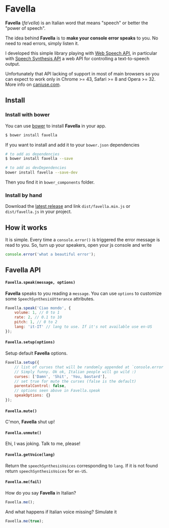 # Favella

**Favella** (*faˈvɛlla*) is an Italian word that means "speech" or better the "power of speech".

The idea behind **Favella** is to **make your console error speaks** to you.
No need to read errors, simply listen it.

I developed this simple library playing with [Web Speech API](https://dvcs.w3.org/hg/speech-api/raw-file/tip/speechapi.html),
in particular with [Speech Synthesis API](https://dvcs.w3.org/hg/speech-api/raw-file/tip/speechapi.html#tts-section)
a web API for controlling a text-to-speech output.

Unfortunately that API lacking of support in most of main browsers
so you can expect to work only in Chrome >= 43, Safari >= 8 and Opera >= 32.
More info on [caniuse.com](http://caniuse.com/#search=speechsynthesis).

## Install

### Install with bower

You can use [bower](https://bower.io) to install **Favella** in your app.

```bash
$ bower install favella
```

If you want to install and add it to your `bower.json` dependencies

```bash
# to add as dependencies
$ bower install favella --save

# to add as devDependencies
bower install favella --save-dev
```

Then you find it in `bower_components` folder.

### Install by hand

Download the [latest release](https://github.com/batopa/favella/releases) and link
`dist/favella.min.js` or `dist/favella.js` in your project.

## How it works

It is simple. Every time a `console.error()` is triggered the error message is read to you.
So, turn up your speakers, open your js console and write

```js
console.error('what a beautiful error');
```

## Favella API

#### `Favella.speak(message, options)`

**Favella** speaks to you reading a `message`. You can use `options` to customize some `SpeechSynthesisUtterance` attributes.

```js
Favella.speak('Ciao mondo', {
    volume: 1, // 0 to 1
    rate: 2, // 0.1 to 10
    pitch: 1, // 0 to 2
    lang: 'it-IT' // lang to use. If it's not available use en-US
});
```

#### `Favella.setup(options)`

Setup default **Favella** options.

```js
Favella.setup({
    // list of curses that will be randomly appended at `console.error` messages.
    // Simply funny. Ok ok, Italian people will go wild :)
    curses: ['Damn', 'Shit', 'You, bastard'],
    // set true for mute the curses (false is the default)
    parentalControl: false,
    // options seen above in Favella.speak
    speakOptions: {}
});
```

#### `Favella.mute()`

C'mon, **Favella** shut up!

#### `Favella.unmute()`

Ehi, I was joking. Talk to me, please!

#### `Favella.getVoice(lang)`

Return the `speechSynthesisVoices` corresponding to `lang`.
If it is not found return `speechSynthesisVoices` for `en-US`.

#### `Favella.me(fail)`

How do you say **Favella** in Italian?

```js
Favella.me();
```

And what happens if Italian voice missing? Simulate it

```js
Favella.me(true);
```
